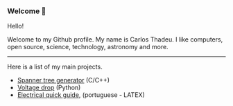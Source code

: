 ### Welcome 👋

Hello!

Welcome to my Github profile. My name is Carlos Thadeu. I like computers, open source, science, technology, astronomy and more.

---

Here is a list of my main projects.

* [Spanner tree generator](https://github.com/cthadeusantos/spanner_tree_generator) (C/C++)
* [Voltage drop](https://github.com/cthadeusantos/voltage_drop) (Python)
* [Electrical quick guide](https://github.com/cthadeusantos/electrical_quick_guide), (portuguese - LATEX)

<!--
[![Top Langs](https://github-readme-stats-git-masterrstaa-rickstaa.vercel.app/api/top-langs/?username=cthadeusantos&theme=dracula)](https://github.com/cthadeusantos/github-readme-stats)
-->
<!--
**cthadeusantos/cthadeusantos** is a ✨ _special_ ✨ repository because its `README.md` (this file) appears on your GitHub profile.

Here are some ideas to get you started:

- 🔭 I’m currently working on ...
- 🌱 I’m currently learning ...
- 👯 I’m looking to collaborate on ...
- 🤔 I’m looking for help with ...
- 💬 Ask me about ...
- 📫 How to reach me: ...
- 😄 Pronouns: ...
- ⚡ Fun fact: ...
-->
